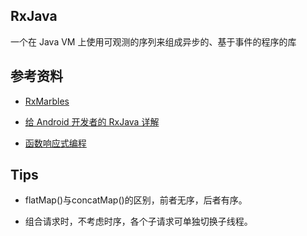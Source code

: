 ## RxJava
一个在 Java VM 上使用可观测的序列来组成异步的、基于事件的程序的库

## 参考资料
- [RxMarbles](http://rxmarbles.com/)

- [给 Android 开发者的 RxJava 详解](https://gank.io/post/560e15be2dca930e00da1083)

- [函数响应式编程](https://asce1885.gitbooks.io/android-rd-senior-advanced/content/index.html)

## Tips
- flatMap()与concatMap()的区别，前者无序，后者有序。

- 组合请求时，不考虑时序，各个子请求可单独切换子线程。
